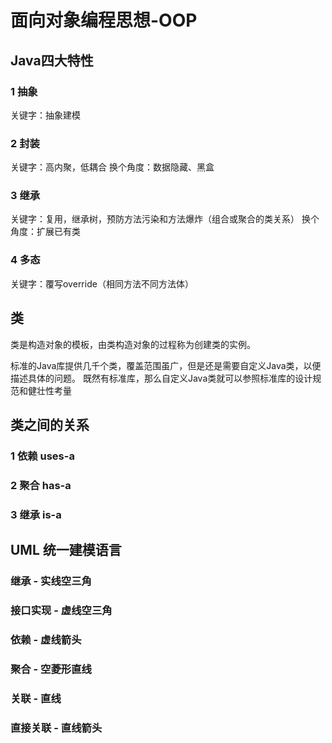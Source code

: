 # 面向对象编程思想-OOP
## Java四大特性
### 1 抽象
关键字：抽象建模
### 2 封装
关键字：高内聚，低耦合
换个角度：数据隐藏、黑盒
### 3 继承
关键字：复用，继承树，预防方法污染和方法爆炸（组合或聚合的类关系）
换个角度：扩展已有类
### 4 多态
关键字：覆写override（相同方法不同方法体）

## 类
类是构造对象的模板，由类构造对象的过程称为创建类的实例。

标准的Java库提供几千个类，覆盖范围虽广，但是还是需要自定义Java类，以便描述具体的问题。
既然有标准库，那么自定义Java类就可以参照标准库的设计规范和健壮性考量

## 类之间的关系
### 1 依赖 uses-a
### 2 聚合 has-a
### 3 继承 is-a

## UML 统一建模语言
### 继承 - 实线空三角
### 接口实现 - 虚线空三角
### 依赖 - 虚线箭头
### 聚合 - 空菱形直线
### 关联 - 直线
### 直接关联 - 直线箭头